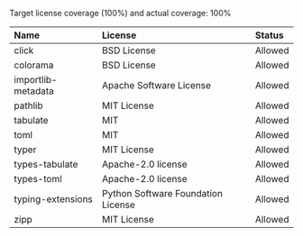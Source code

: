 Target license coverage (100%) and actual coverage: 100%

| Name               | License                            | Status  |
| :----------------- | :--------------------------------- | :------ |
| click              | BSD License                        | Allowed |
| colorama           | BSD License                        | Allowed |
| importlib-metadata | Apache Software License            | Allowed |
| pathlib            | MIT License                        | Allowed |
| tabulate           | MIT                                | Allowed |
| toml               | MIT                                | Allowed |
| typer              | MIT License                        | Allowed |
| types-tabulate     | Apache-2.0 license                 | Allowed |
| types-toml         | Apache-2.0 license                 | Allowed |
| typing-extensions  | Python Software Foundation License | Allowed |
| zipp               | MIT License                        | Allowed |

